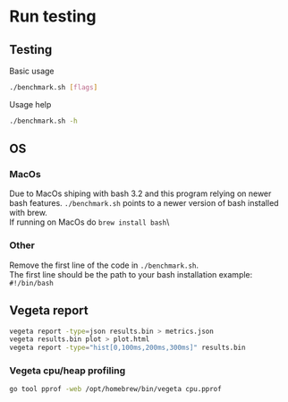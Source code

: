# Run testing

## Testing

Basic usage

```bash
./benchmark.sh [flags]
```

Usage help

```bash
./benchmark.sh -h
```

## OS

### MacOs

Due to MacOs shiping with bash 3.2 and this program relying on newer bash features. `./benchmark.sh` points to a newer version of bash installed with brew.\
If running on MacOs do `brew install bash`\

### Other

Remove the first line of the code in `./benchmark.sh`.\
The first line should be the path to your bash installation example: `#!/bin/bash`

## Vegeta report

```bash
vegeta report -type=json results.bin > metrics.json
vegeta results.bin plot > plot.html
vegeta report -type="hist[0,100ms,200ms,300ms]" results.bin
```

### Vegeta cpu/heap profiling

```bash
go tool pprof -web /opt/homebrew/bin/vegeta cpu.pprof
```
